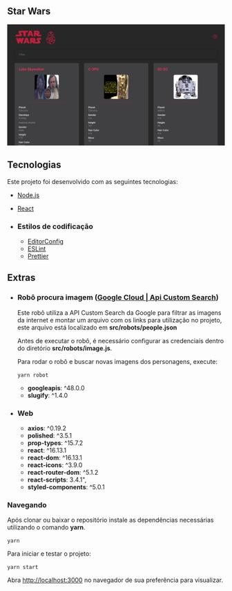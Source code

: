 ## Star Wars

<p align="center">
  <img alt="Star Wars" src="https://github.com/leandrocanabarro/star-wars/blob/master/screenshots/home-dark.png?raw=true"  width="800px"/>
</p>

## Tecnologias

Este projeto foi desenvolvido com as seguintes tecnologias:

- [Node.js](https://nodejs.org/en/)
- [React](https://reactjs.org)

- ### Estilos de codificação
  - [EditorConfig](https://editorconfig.org/)
  - [ESLint](https://eslint.org/)
  - [Prettier](https://prettier.io/)

## Extras

- ### Robô procura imagem ([Google Cloud | Api Custom Search](https://cloud.google.com))
  Este robô utiliza a API Custom Search da Google para filtrar as imagens da internet e montar um arquivo com os links para utilização no projeto, este arquivo está localizado em **src/robots/people.json**

  Antes de executar o robô, é necessário configurar as credenciais dentro do diretório **src/robots/image.js**.

  Para rodar o robô e buscar novas imagens dos personagens, execute:

  ```
  yarn robot
  ```

	* **googleapis**:  ^48.0.0
	* **slugify**:  ^1.4.0

- ### Web
	* **axios**:  ^0.19.2
	* **polished**:  ^3.5.1
	* **prop-types**:  ^15.7.2
	* **react**:  ^16.13.1
	* **react-dom**:  ^16.13.1
	* **react-icons**:  ^3.9.0
	* **react-router-dom**:  ^5.1.2
	* **react-scripts**:  3.4.1",
	* **styled-components**:  ^5.0.1

### Navegando

Após clonar ou baixar o repositório instale as dependências necessárias utilizando o comando **yarn**.

```
yarn
```

Para iniciar e testar o projeto:

```
yarn start
```

Abra [http://localhost:3000](http://localhost:3000) no navegador de sua preferência para visualizar.
